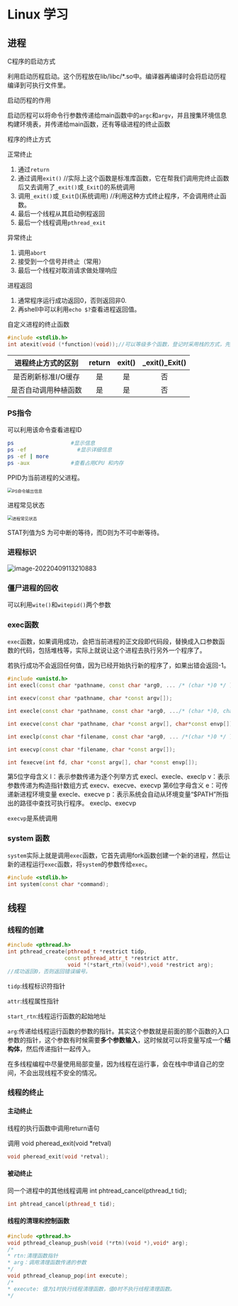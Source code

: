 # Linux 学习





## 进程

C程序的启动方式

利用启动历程启动。这个历程放在lib/libc/*.so中。编译器再编译时会将启动历程编译到可执行文件里。

启动历程的作用

启动历程可以将命令行参数传递给main函数中的`argc`和`argv`，并且搜集环境信息构建环境表，并传递给main函数，还有等级进程的终止函数





程序的终止方式

正常终止

1. 通过``return``
2. 通过调用``exit()``                                    //实际上这个函数是标准库函数，它在帮我们调用完终止函数后又去调用了`_exit()`或`_Exit`()的系统调用
3. 调用`_exit()`或`_Exit`()(系统调用)        //利用这种方式终止程序，不会调用终止函数。
4. 最后一个线程从其启动例程返回
5. 最后一个线程调用`pthread_exit`

异常终止

1. 调用`abort`
2. 接受到一个信号并终止（常用）
3. 最后一个线程对取消请求做处理响应

进程返回

1. 通常程序运行成功返回0，否则返回非0.
2. 再shell中可以利用`echo $?`查看进程返回值。

自定义进程的终止函数

```c
#include <stdlib.h>
int atexit(void (*function)(void));//可以等级多个函数，登记时采用栈的方式，先登记后调用，
```



|  进程终止方式的区别  | return | exit() | _exit()\_Exit() |
| :------------------: | :----: | :----: | :-------------: |
| 是否刷新标准I/O缓存  |   是   |   是   |       否        |
| 是否自动调用种植函数 |   是   |   是   |       否        |



### PS指令

可以利用该命令查看进程ID

```bash
ps 					#显示信息
ps -ef                #显示详细信息
ps -ef | more
ps -aux  			#查看占用CPU 和内存  
```

PPID为当前进程的父进程。

<img src="C:\Users\WaitingForWind\OneDrive\学习相关\研究生\学习笔记\image-20220409110454046.png" alt="PS命令输出信息" style="zoom:67%;" />



进程常见状态

<img src="C:\Users\WaitingForWind\OneDrive\学习相关\研究生\学习笔记\image-20220409110612658.png" alt="进程常见状态" style="zoom:67%;" />

STAT列值为S 为可中断的等待，而D则为不可中断等待。

### 进程标识

![image-20220409113210883](C:\Users\WaitingForWind\OneDrive\学习相关\研究生\学习笔记\image-20220409113210883.png)





### 僵尸进程的回收

可以利用`wite()`和`witepid()`两个参数





### exec函数

`exec`函数，如果调用成功，会把当前进程的正文段即代码段，替换成入口参数函数的代码，包括堆栈等，实际上就说让这个进程去执行另外一个程序了。

若执行成功不会返回任何值，因为已经开始执行新的程序了，如果出错会返回-1。

```cpp
#include <unistd.h>
int execl(const char *pathname, const char *arg0, ... /* (char *)0 */ );

int execv(const char *pathname, char *const argv[]); 

int execle(const char *pathname, const char *arg0, .../* (char *)0, char *const envp[] */ );

int execve(const char *pathname, char *const argv[], char*const envp[]);

int execlp(const char *filename, const char *arg0, ... /*(char *)0 */ );

int execvp(const char *filename, char *const argv[]);

int fexecve(int fd, char *const argv[], char *const envp[]);
```

第5位字母含义
l：表示参数传递为逐个列举方式
execl、execle、execlp
v：表示参数传递为构造指针数组方式
execv、execve、execvp
第6位字母含义
e：可传递新进程环境变量
execle、execve
p：表示系统会自动从环境变量“$PATH”所指出的路径中查找可执行程序。
execlp、execvp



`execvp`是系统调用





### system 函数

`system`实际上就是调用`exec`函数，它首先调用fork函数创建一个新的进程，然后让新的进程运行`exec`函数，将`system`的参数传给`exec`。

```cpp
#include <stdlib.h>
int system(const char *command);
```



## 线程









### 线程的创建

```cpp
#include <pthread.h>
int pthread_create(pthread_t *restrict tidp,
                  const pthread_attr_t *restrict attr,
                   void *(*start_rtn)(void*),void *restrict arg);
//成功返回0，否则返回错误编号。
```

`tidp`:线程标识符指针

`attr`:线程属性指针

`start_rtn`:线程运行函数的起始地址

`arg`:传递给线程运行函数的参数的指针。其实这个参数就是前面的那个函数的入口参数的指针，这个参数有时候需要**多个参数输入**，这时候就可以将变量写成一个**结构体**，然后传递指针一起传入。



在多线程编程中尽量使用局部变量，因为线程在运行事，会在栈中申请自己的空间，不会出现线程不安全的情况。



### 线程的终止





#### 主动终止

线程的执行函数中调用return语句

调用 void pheread_exit(void *retval)

```CPP
void pheread_exit(void *retval);
```



#### 被动终止

同一个进程中的其他线程调用 int phtread_cancel(pthread_t tid);

```cpp
int phtread_cancel(pthread_t tid);
```



#### 线程的清理和控制函数

```cpp
#include <pthread.h>
void pthread_cleanup_push(void (*rtn)(void *),void* arg);
/*
* rtn:清理函数指针
* arg：调用清理函数传递的参数
*/
void pthread_cleanup_pop(int execute);
/*
* execute: 值为1时执行线程清理函数，值0时不执行线程清理函数。
*/
```

